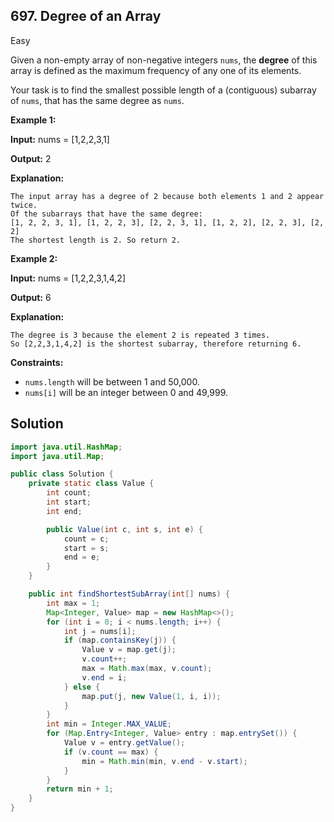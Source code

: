 ## 697\. Degree of an Array

Easy

Given a non-empty array of non-negative integers `nums`, the **degree** of this array is defined as the maximum frequency of any one of its elements.

Your task is to find the smallest possible length of a (contiguous) subarray of `nums`, that has the same degree as `nums`.

**Example 1:**

**Input:** nums = [1,2,2,3,1]

**Output:** 2

**Explanation:**

    The input array has a degree of 2 because both elements 1 and 2 appear twice.
    Of the subarrays that have the same degree:
    [1, 2, 2, 3, 1], [1, 2, 2, 3], [2, 2, 3, 1], [1, 2, 2], [2, 2, 3], [2, 2]
    The shortest length is 2. So return 2. 

**Example 2:**

**Input:** nums = [1,2,2,3,1,4,2]

**Output:** 6

**Explanation:**

    The degree is 3 because the element 2 is repeated 3 times.
    So [2,2,3,1,4,2] is the shortest subarray, therefore returning 6. 

**Constraints:**

*   `nums.length` will be between 1 and 50,000.
*   `nums[i]` will be an integer between 0 and 49,999.

## Solution

```java
import java.util.HashMap;
import java.util.Map;

public class Solution {
    private static class Value {
        int count;
        int start;
        int end;

        public Value(int c, int s, int e) {
            count = c;
            start = s;
            end = e;
        }
    }

    public int findShortestSubArray(int[] nums) {
        int max = 1;
        Map<Integer, Value> map = new HashMap<>();
        for (int i = 0; i < nums.length; i++) {
            int j = nums[i];
            if (map.containsKey(j)) {
                Value v = map.get(j);
                v.count++;
                max = Math.max(max, v.count);
                v.end = i;
            } else {
                map.put(j, new Value(1, i, i));
            }
        }
        int min = Integer.MAX_VALUE;
        for (Map.Entry<Integer, Value> entry : map.entrySet()) {
            Value v = entry.getValue();
            if (v.count == max) {
                min = Math.min(min, v.end - v.start);
            }
        }
        return min + 1;
    }
}
```